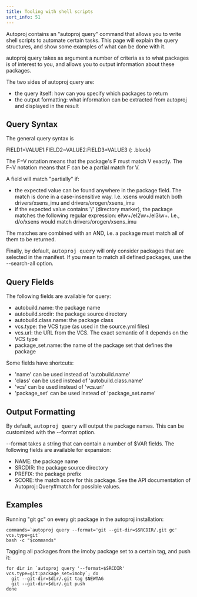 ```yaml
---
title: Tooling with shell scripts
sort_info: 51
---
```


Autoproj contains an "autoproj query" command that allows you to write shell
scripts to automate certain tasks. This page will explain the query structures,
and show some examples of what can be done with it.

autoproj query takes as argument a number of criteria as to what packages is of
interest to you, and allows you to output information about these packages.

The two sides of autoproj query are:

 * the query itself: how can you specify which packages to return
 * the output formatting: what information can be extracted from autoproj and
   displayed in the result

Query Syntax
------------
The general query syntax is

FIELD1=VALUE1:FIELD2~VALUE2:FIELD3=VALUE3
{: .block}

The F=V notation means that the package's F must match V exactly. The F~V
notation means that F can be a partial match for V.

A field will match "partially" if:

 * the expected value can be found anywhere in the package field. The
   match is done in a case-insensitive way. I.e. xsens would match both
   drivers/xsens_imu and drivers/orogen/xsens_imu
 * if the expected value contains '/' (directory marker), the package matches
   the following regular expression: el\w+/el2\w+/el3\w+. I.e., d/o/xsens would
   match drivers/orogen/xsens_imu

The matches are combined with an AND, i.e. a package must match all of them to
be returned.

Finally, by default, <tt>autoproj query</tt> will only consider packages that
are selected in the manifest. If you mean to match all defined packages, use the
--search-all option.

Query Fields
------------
The following fields are available for query:

  * autobuild.name: the package name
  * autobuild.srcdir: the package source directory
  * autobuild.class.name: the package class
  * vcs.type: the VCS type (as used in the source.yml files)
  * vcs.url: the URL from the VCS. The exact semantic of it depends on the
    VCS type
  * package_set.name: the name of the package set that defines the package

Some fields have shortcuts:

  * 'name' can be used instead of 'autobuild.name'
  * 'class' can be used instead of 'autobuild.class.name'
  * 'vcs' can be used instead of 'vcs.url'
  * 'package_set' can be used instead of 'package_set.name'

Output Formatting
-----------------
By default, <tt>autoproj query</tt> will output the package names. This can be
customized with the --format option.

--format takes a string that can contain a number of $VAR fields. The following
fields are available for expansion:

 * NAME: the package name
 * SRCDIR: the package source directory
 * PREFIX: the package prefix
 * SCORE: the match score for this package. See the API documentation of
   Autoproj::Query#match for possible values.

Examples
--------

Running "git gc" on every git package in the autoproj installation:

~~~ text
commands=`autoproj query --format='git --git-dir=$SRCDIR/.git gc' vcs.type=git`
bash -c "$commands"
~~~

Tagging all packages from the imoby package set to a certain tag, and push it:

~~~ text
for dir in `autoproj query '--format=$SRCDIR' vcs.type=git:package_set=imoby`; do
  git --git-dir=$dir/.git tag $NEWTAG
  git --git-dir=$dir/.git push
done
~~~

